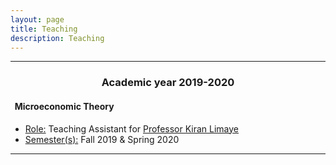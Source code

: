 ```yaml
---
layout: page
title: Teaching
description: Teaching
---
```


<hr />

### <center>Academic year 2019-2020</center>

#### &nbsp; Microeconomic Theory
* <u>Role:</u> Teaching Assistant for <a href="https://economics.nmims.edu/faculty-and-research/faculty/kiran-limaye">Professor Kiran Limaye</a>
* <u>Semester(s):</u> Fall 2019 & Spring 2020 



<hr />
